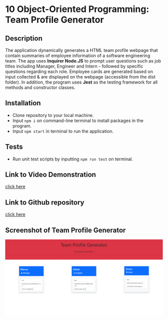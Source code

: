 # 10 Object-Oriented Programming: Team Profile Generator

## Description

The application dynamically generates a HTML team profile webpage that contain summaries of employee information of a software engineering team. The app uses **Inquirer Node.JS** to prompt user questions such as job titles including Manager, Engineer and Intern - followed by specific questions regarding each role. Employee cards are generated based on input collected & are displayed on the webpage (accessible from the dist folder). In addition, the program uses **Jest** as the testing framework for all methods and constructor classes. 

## Installation

- Clone repository to your local machine.
- Input `npm i` on command-line terminal to install packages in the program.
- Input `npm start` in terminal to run the application.

## Tests

- Run unit test scripts by inputting `npm run test` on terminal.  

## Link to Video Demonstration 
[click here]()

## Link to Github repository
[click here](https://github.com/marcuslau0903/09-Node.js-Homework-Professional-README-Generator/blob/master/Develop/GeneratedREADME.md)

## Screenshot of Team Profile Generator

![sceenshot](./src/images/teampropic.PNG)